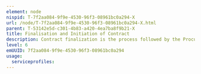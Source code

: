 ```yaml
---
element: node
nispid: T-7f2aa084-9f9e-4530-96f3-08961bc0a294-X
url: /node/T-7f2aa084-9f9e-4530-96f3-08961bc0a294-X.html
parent: T-53142e5d-c301-4b83-a420-4ea7ba8f9b21-X
title: Finalisation and Initiation of Contract
description: Contract finalization is the process followed by the Procurement Officer to form a written contract with the supplier. The purpose of contract finalization is to ensure that all proper elements are in place to conclude a written agreement that protects the interests of the Alliance and reflects the offer made by the supplier in response to the Alliance’s requirements. A contract is formed on a basis of an “offer” and an “acceptance” and in the context of procurement in the Alliance, is a written document, containing the agreement, and the terms and conditions, between the Alliance and the supplier, and which serves as proof of the obligation. Contractual instruments in the Alliance are Purchase Orders (POs), contracts for services and works, systems contracts, blanket Purchase Orders, lease agreements, etc. In the Alliance, contracts are based on competitive solicitation processes. However, under certain circumstances (e.g. direct contract, sole source or complex contracts); in order to proceed to form a contract with the selected supplier, the Procurement Officer may need to clarify and negotiate terms and conditions. Proper procedures should be followed to ensure that no negotiations take place with respect to issues already agreed at the solicitation stage and that the parties are clear about their respective rights and responsibilities. In certain cases, negotiations may be carried out with the selected supplier regarding payment terms, supplementary terms and conditions, delivery, etc, soon after contract award. Those changes shall be treated as contract modifications and executed in accordance with the rules established in this Manual for the amendment of contracts
level: 6
emUUID: 7f2aa084-9f9e-4530-96f3-08961bc0a294
usage:
  serviceprofiles:
---
```

